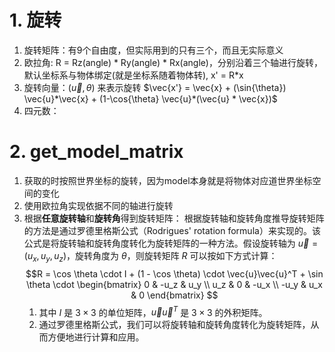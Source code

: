 # 1. 旋转
1. 旋转矩阵：有9个自由度，但实际用到的只有三个，而且无实际意义
2. 欧拉角: R = Rz(angle) * Ry(angle) * Rx(angle)，分别沿着三个轴进行旋转，默认坐标系与物体绑定(就是坐标系随着物体转), x' = R*x
3. 旋转向量：$(\vec{u}, \theta)$ 来表示旋转 $\vec{x'} = \vec{x} + (\sin{\theta}) \vec{u}*\vec{x} + (1-\cos{\theta} \vec{u}*(\vec{u} * \vec{x})$
4. 四元数：
# 2. get_model_matrix
1. 获取的时按照世界坐标的旋转，因为model本身就是将物体对应道世界坐标空间的变化
2. 使用欧拉角实现依据不同的轴进行旋转
3. 根据**任意旋转轴**和**旋转角**得到旋转矩阵：
根据旋转轴和旋转角度推导旋转矩阵的方法是通过罗德里格斯公式（Rodrigues' rotation formula）来实现的。该公式是将旋转轴和旋转角度转化为旋转矩阵的一种方法。假设旋转轴为 $\vec{u} = (u_x, u_y, u_z)$，旋转角度为 $\theta$，则旋转矩阵 $R$ 可以按如下方式计算：
$$R = \cos \theta \cdot I + (1 - \cos \theta) \cdot \vec{u}\vec{u}^T + \sin \theta \cdot
\begin{bmatrix}
0 & -u_z & u_y \\
u_z & 0 & -u_x \\
-u_y & u_x & 0
\end{bmatrix}
$$
   1. 其中 $I$ 是 $3\times 3$ 的单位矩阵，$\vec{u}\vec{u}^T$ 是 $3\times 3$ 的外积矩阵。
   1. 通过罗德里格斯公式，我们可以将旋转轴和旋转角度转化为旋转矩阵，从而方便地进行计算和应用。